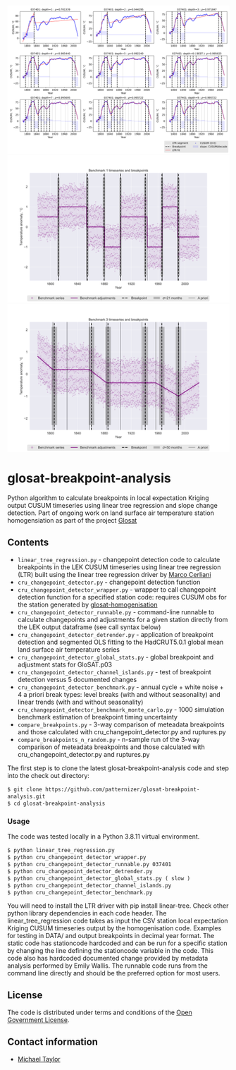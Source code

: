 ![image](https://github.com/patternizer/glosat-breakpoint-analysis/blob/main/037401-cusum-curve-linear-tree-loop.png)
![image](https://github.com/patternizer/glosat-breakpoint-analysis/blob/main/benchmark-1-breakpoints.png)
![image](https://github.com/patternizer/glosat-breakpoint-analysis/blob/main/benchmark-3-breakpoints.png)

# glosat-breakpoint-analysis

Python algorithm to calculate breakpoints in local expectation Kriging output CUSUM timeseries using linear tree regression and slope change detection. Part of ongoing work on land surface air temperature station homogensiation as part of the project [Glosat](www.glosat.org) 

## Contents

* `linear_tree_regression.py` - changepoint detection code to calculate breakpoints in the LEK CUSUM timeseries using linear tree regression (LTR) built using the linear tree regression driver by [Marco Cerliani](https://github.com/cerlymarco/linear-tree)
* `cru_changepoint_detector.py` - changepoint detection function
* `cru_changepoint_detector_wrapper.py` - wrapper to call changepoint detection function for a specified station code: requires CUSUM obs for the station generated by [glosat-homogenisation](https://github.com/patternizer/glosat-homogenisation)
* `cru_changepoint_detector_runnable.py` - command-line runnable to calculate changepoints and adjustments for a given station directly from the LEK output dataframe (see call syntax below)
* `cru_changepoint_detector_detrender.py` - application of breakpoint detection and segmented OLS fitting to the HadCRUT5.0.1 global mean land surface air temperature series
* `cru_changepoint_detector_global_stats.py` - global breakpoint and adjustment stats for GloSAT.p03
* `cru_changepoint_detector_channel_islands.py` - test of breakpoint detection versus 5 documented changes
* `cru_changepoint_detector_benchmark.py` - annual cycle + white noise + 4 a priori break types: level breaks (with and without seasonality) and linear trends (with and without seasonality)
* `cru_changepoint_detector_benchmark_monte_carlo.py` - 1000 simulation benchmark estimation of breakpoint timing uncertainty
* `compare_breakpoints.py` - 3-way comparison of meteadata breakpoints and those calculated with cru_changepoint_detector.py and ruptures.py
* `compare_breakpoints_n_random.py` - n-sample run of the 3-way comparison of meteadata breakpoints and those calculated with cru_changepoint_detector.py and ruptures.py


The first step is to clone the latest glosat-breakpoint-analysis code and step into the check out directory: 

    $ git clone https://github.com/patternizer/glosat-breakpoint-analysis.git
    $ cd glosat-breakpoint-analysis

### Usage

The code was tested locally in a Python 3.8.11 virtual environment.

    $ python linear_tree_regression.py
    $ python cru_changepoint_detector_wrapper.py
    $ python cru_changepoint_detector_runnable.py 037401
    $ python cru_changepoint_detector_detrender.py
    $ python cru_changepoint_detector_global_stats.py ( slow )
    $ python cru_changepoint_detector_channel_islands.py
    $ python cru_changepoint_detector_benchmark.py
    
You will need to install the LTR driver with pip install linear-tree. Check other python library dependencies in each code header.
The linear_tree_regression code takes as input the CSV station local expectation Kriging CUSUM timeseries output by the homogenisation code. Examples for testing in DATA/ and output breakpoints in decimal year format.
The static code has stationcode hardcoded and can be run for a specific station by changing the line defining the stationcode variable in the code. This code also has hardcoded documented change provided by metadata analysis performed by Emily Wallis.
The runnable code runs from the command line directly and should be the preferred option for most users.

## License

The code is distributed under terms and conditions of the [Open Government License](http://www.nationalarchives.gov.uk/doc/open-government-licence/version/3/).

## Contact information

* [Michael Taylor](michael.a.taylor@uea.ac.uk)



